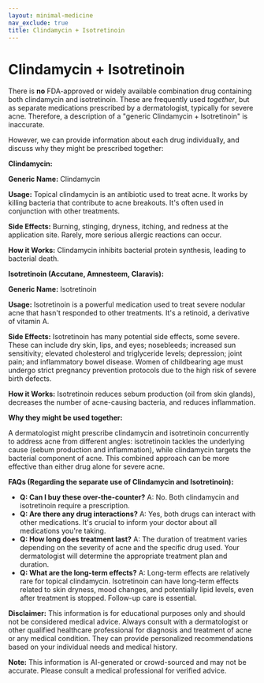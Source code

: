 ```yaml
---
layout: minimal-medicine
nav_exclude: true
title: Clindamycin + Isotretinoin
---
```


# Clindamycin + Isotretinoin

There is **no** FDA-approved or widely available combination drug containing both clindamycin and isotretinoin.  These are frequently used *together*, but as separate medications prescribed by a dermatologist, typically for severe acne.  Therefore, a description of a "generic Clindamycin + Isotretinoin" is inaccurate.

However, we can provide information about each drug individually, and discuss why they might be prescribed together:


**Clindamycin:**

**Generic Name:** Clindamycin

**Usage:** Topical clindamycin is an antibiotic used to treat acne.  It works by killing bacteria that contribute to acne breakouts. It's often used in conjunction with other treatments.

**Side Effects:**  Burning, stinging, dryness, itching, and redness at the application site.  Rarely, more serious allergic reactions can occur.

**How it Works:** Clindamycin inhibits bacterial protein synthesis, leading to bacterial death.


**Isotretinoin (Accutane, Amnesteem, Claravis):**

**Generic Name:** Isotretinoin

**Usage:**  Isotretinoin is a powerful medication used to treat severe nodular acne that hasn't responded to other treatments. It's a retinoid, a derivative of vitamin A.

**Side Effects:**  Isotretinoin has many potential side effects, some severe.  These can include dry skin, lips, and eyes; nosebleeds; increased sun sensitivity; elevated cholesterol and triglyceride levels; depression; joint pain; and inflammatory bowel disease.  Women of childbearing age must undergo strict pregnancy prevention protocols due to the high risk of severe birth defects.

**How it Works:** Isotretinoin reduces sebum production (oil from skin glands), decreases the number of acne-causing bacteria, and reduces inflammation.


**Why they might be used together:**

A dermatologist might prescribe clindamycin and isotretinoin concurrently to address acne from different angles:  isotretinoin tackles the underlying cause (sebum production and inflammation), while clindamycin targets the bacterial component of acne. This combined approach can be more effective than either drug alone for severe acne.


**FAQs (Regarding the separate use of Clindamycin and Isotretinoin):**

* **Q:  Can I buy these over-the-counter?** A: No. Both clindamycin and isotretinoin require a prescription.
* **Q:  Are there any drug interactions?** A: Yes, both drugs can interact with other medications.  It's crucial to inform your doctor about all medications you're taking.
* **Q:  How long does treatment last?** A: The duration of treatment varies depending on the severity of acne and the specific drug used.  Your dermatologist will determine the appropriate treatment plan and duration.
* **Q:  What are the long-term effects?** A:  Long-term effects are relatively rare for topical clindamycin.  Isotretinoin can have long-term effects related to skin dryness, mood changes, and potentially lipid levels, even after treatment is stopped.  Follow-up care is essential.


**Disclaimer:** This information is for educational purposes only and should not be considered medical advice.  Always consult with a dermatologist or other qualified healthcare professional for diagnosis and treatment of acne or any medical condition.  They can provide personalized recommendations based on your individual needs and medical history.


**Note:** This information is AI-generated or crowd-sourced and may not be accurate. Please consult a medical professional for verified advice.